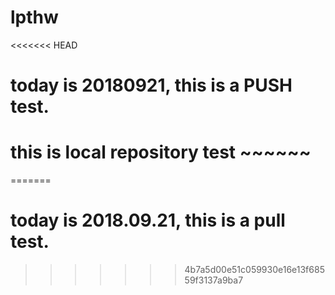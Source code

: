 # lpthw
<<<<<<< HEAD
# today is 20180921, this is a PUSH test.
# this is local repository test ~~~~~~
=======
# today is 2018.09.21, this is a pull test.
>>>>>>> 4b7a5d00e51c059930e16e13f68559f3137a9ba7
